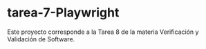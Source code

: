 # tarea-7-Playwright
Este proyecto corresponde a la Tarea 8 de la materia Verificación y Validación de Software.
